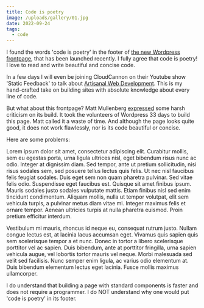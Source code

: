 ```yaml
---
title: Code is poetry
image: /uploads/gallery/01.jpg
date: 2022-09-24
tags:
  - code
---
```


I found the words 'code is poetry' in the footer of [the new Wordpress frontpage](https://wordpress.org/), that has been launched recently. I fully agree that code is poetry! I love to read and write beautiful and concise code. 

In a few days I will even be joining CloudCannon on their Youtube show 'Static Feedback' to talk about [Artisanal Web Development](https://www.youtube.com/c/CloudCannon). This is my hand-crafted take on building sites with absolute knowledge about every line of code. 

But what about this frontpage? Matt Mullenberg [expressed](https://make.wordpress.org/meta/2022/08/01/developing-the-redesigned-home-and-download-pages/#comment-936) some harsh criticism on its build. It took the volunteers of Wordpress 33 days to build this page. Matt called it a waste of time. And although the page looks quite good, it does not work flawlessly, nor is its code beautiful or concise. 

Here are some problems:

Lorem ipsum dolor sit amet, consectetur adipiscing elit. Curabitur mollis, sem eu egestas porta, urna ligula ultrices nisl, eget bibendum risus nunc ac odio. Integer at dignissim diam. Sed tempor, ante ut pretium sollicitudin, nisi risus sodales sem, sed posuere tellus lectus quis felis. Ut nec nisl faucibus felis feugiat sodales. Duis eget sem non quam pharetra pulvinar. Sed vitae felis odio. Suspendisse eget faucibus est. Quisque sit amet finibus ipsum. Mauris sodales justo sodales vulputate mattis. Etiam finibus nisl sed enim tincidunt condimentum. Aliquam mollis, nulla ut tempor volutpat, elit sem vehicula turpis, a pulvinar metus diam vitae mi. Integer maximus felis et ornare tempor. Aenean ultricies turpis at nulla pharetra euismod. Proin pretium efficitur interdum.

Vestibulum mi mauris, rhoncus id neque eu, consequat rutrum justo. Nullam congue lectus est, at lacinia lacus accumsan eget. Vivamus quis sapien quis sem scelerisque tempor a et nunc. Donec in tortor a libero scelerisque porttitor vel ac sapien. Duis bibendum, ante at porttitor fringilla, urna sapien vehicula augue, vel lobortis tortor mauris vel neque. Morbi malesuada sed velit sed facilisis. Nunc semper enim ligula, ac varius odio elementum at. Duis bibendum elementum lectus eget lacinia. Fusce mollis maximus ullamcorper.

I do understand that building a page with standard components is faster and does not require a programmer. I do NOT understand why one would put 'code is poetry' in its footer.